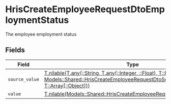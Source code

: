 # HrisCreateEmployeeRequestDtoEmploymentStatus

The employee employment status


## Fields

| Field                                                                                                                                                                                                                | Type                                                                                                                                                                                                                 | Required                                                                                                                                                                                                             | Description                                                                                                                                                                                                          |
| -------------------------------------------------------------------------------------------------------------------------------------------------------------------------------------------------------------------- | -------------------------------------------------------------------------------------------------------------------------------------------------------------------------------------------------------------------- | -------------------------------------------------------------------------------------------------------------------------------------------------------------------------------------------------------------------- | -------------------------------------------------------------------------------------------------------------------------------------------------------------------------------------------------------------------- |
| `source_value`                                                                                                                                                                                                       | [T.nilable(T.any(::String, T.any(::Integer, ::Float), T::Boolean, Models::Shared::HrisCreateEmployeeRequestDtoSchemas4, T::Array[::Object]))](../../models/shared/hriscreateemployeerequestdtoschemassourcevalue.md) | :heavy_minus_sign:                                                                                                                                                                                                   | N/A                                                                                                                                                                                                                  |
| `value`                                                                                                                                                                                                              | [T.nilable(Models::Shared::HrisCreateEmployeeRequestDtoSchemasValue)](../../models/shared/hriscreateemployeerequestdtoschemasvalue.md)                                                                               | :heavy_minus_sign:                                                                                                                                                                                                   | N/A                                                                                                                                                                                                                  |